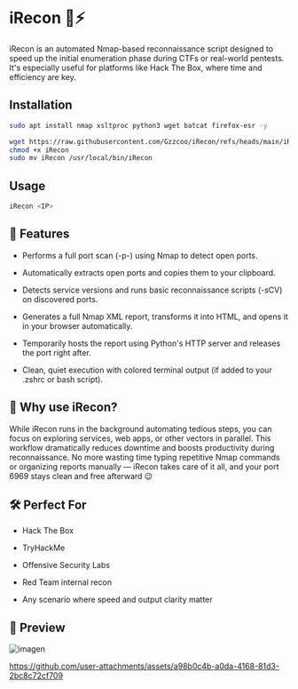# iRecon 🧠⚡

iRecon is an automated Nmap-based reconnaissance script designed to speed up the initial enumeration phase during CTFs or real-world pentests. It's especially useful for platforms like Hack The Box, where time and efficiency are key.

## Installation
```bash
sudo apt install nmap xsltproc python3 wget batcat firefox-esr -y
```
```bash
wget https://raw.githubusercontent.com/Gzzcoo/iRecon/refs/heads/main/iRecon
chmod +x iRecon
sudo mv iRecon /usr/local/bin/iRecon
```

## Usage
```bash
iRecon <IP>
```

## 🚀 Features

  - Performs a full port scan (-p-) using Nmap to detect open ports.

  - Automatically extracts open ports and copies them to your clipboard.

  - Detects service versions and runs basic reconnaissance scripts (-sCV) on discovered ports.

  - Generates a full Nmap XML report, transforms it into HTML, and opens it in your browser automatically.

  - Temporarily hosts the report using Python's HTTP server and releases the port right after.

  - Clean, quiet execution with colored terminal output (if added to your .zshrc or bash script).

## 📌 Why use iRecon?

While iRecon runs in the background automating tedious steps, you can focus on exploring services, web apps, or other vectors in parallel. This workflow dramatically reduces downtime and boosts productivity during reconnaissance.
No more wasting time typing repetitive Nmap commands or organizing reports manually — iRecon takes care of it all, and your port 6969 stays clean and free afterward 😉

## 🛠️ Perfect For

  - Hack The Box

  - TryHackMe

  - Offensive Security Labs

  - Red Team internal recon

  - Any scenario where speed and output clarity matter

## 📸 Preview

![imagen](https://github.com/user-attachments/assets/04c5c804-669f-4714-9ab4-10453bf10659)


https://github.com/user-attachments/assets/a98b0c4b-a0da-4168-81d3-2bc8c72cf709

